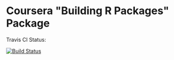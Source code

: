 # Coursera "Building R Packages" Package

Travis CI Status:
<!-- badges: start -->
[![Build Status](https://travis-ci.com/marshallm94/assignmentr.svg?branch=master)](https://travis-ci.com/marshallm94/assignmentr)
<!-- badges: end -->
